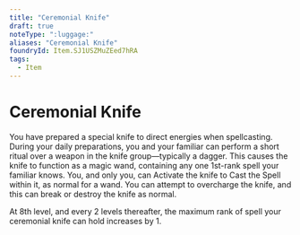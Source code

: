 ```yaml
---
title: "Ceremonial Knife"
draft: true
noteType: ":luggage:"
aliases: "Ceremonial Knife"
foundryId: Item.SJ1USZMuZEed7hRA
tags:
  - Item
---
```


# Ceremonial Knife

You have prepared a special knife to direct energies when spellcasting. During your daily preparations, you and your familiar can perform a short ritual over a weapon in the knife group—typically a dagger. This causes the knife to function as a magic wand, containing any one 1st-rank spell your familiar knows. You, and only you, can Activate the knife to Cast the Spell within it, as normal for a wand. You can attempt to overcharge the knife, and this can break or destroy the knife as normal.

At 8th level, and every 2 levels thereafter, the maximum rank of spell your ceremonial knife can hold increases by 1.
